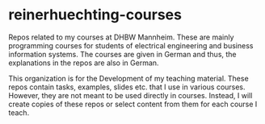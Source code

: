 # reinerhuechting-courses

Repos related to my courses at DHBW Mannheim. These are mainly programming courses for students of electrical engineering and business information systems. The courses are given in German and thus, the explanations in the repos are also in German.

This organization is for the Development of my teaching material. These repos contain tasks, examples, slides etc. that I use in various courses. However, they are not meant to be used directly in courses. Instead, I will create copies of these repos or select content from them for each course I teach.
